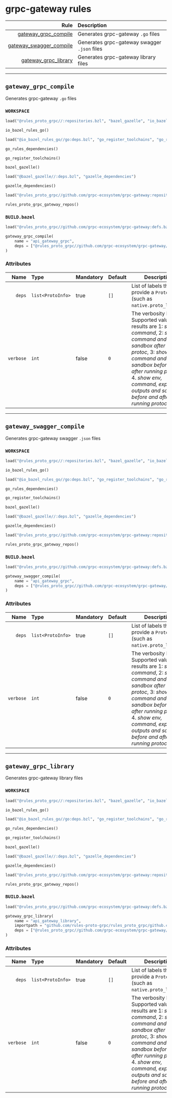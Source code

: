 # grpc-gateway rules

| Rule | Description |
| ---: | :--- |
| [gateway_grpc_compile](#gateway_grpc_compile) | Generates grpc-gateway `.go` files |
| [gateway_swagger_compile](#gateway_swagger_compile) | Generates grpc-gateway swagger `.json` files |
| [gateway_grpc_library](#gateway_grpc_library) | Generates grpc-gateway library files |

---

## `gateway_grpc_compile`

Generates grpc-gateway `.go` files

### `WORKSPACE`

```python
load("@rules_proto_grpc//:repositories.bzl", "bazel_gazelle", "io_bazel_rules_go")

io_bazel_rules_go()

load("@io_bazel_rules_go//go:deps.bzl", "go_register_toolchains", "go_rules_dependencies")

go_rules_dependencies()

go_register_toolchains()

bazel_gazelle()

load("@bazel_gazelle//:deps.bzl", "gazelle_dependencies")

gazelle_dependencies()

load("@rules_proto_grpc//github.com/grpc-ecosystem/grpc-gateway:repositories.bzl", rules_proto_grpc_gateway_repos="gateway_repos")

rules_proto_grpc_gateway_repos()
```

### `BUILD.bazel`

```python
load("@rules_proto_grpc//github.com/grpc-ecosystem/grpc-gateway:defs.bzl", "gateway_grpc_compile")

gateway_grpc_compile(
    name = "api_gateway_grpc",
    deps = ["@rules_proto_grpc//github.com/grpc-ecosystem/grpc-gateway/example/api:api_proto"],
)
```

### Attributes

| Name | Type | Mandatory | Default | Description |
| ---: | :--- | --------- | ------- | ----------- |
| `deps` | `list<ProtoInfo>` | true | `[]`    | List of labels that provide a `ProtoInfo` (such as `native.proto_library`)          |
| `verbose` | `int` | false | `0`    | The verbosity level. Supported values and results are 1: *show command*, 2: *show command and sandbox after running protoc*, 3: *show command and sandbox before and after running protoc*, 4. *show env, command, expected outputs and sandbox before and after running protoc*          |

---

## `gateway_swagger_compile`

Generates grpc-gateway swagger `.json` files

### `WORKSPACE`

```python
load("@rules_proto_grpc//:repositories.bzl", "bazel_gazelle", "io_bazel_rules_go")

io_bazel_rules_go()

load("@io_bazel_rules_go//go:deps.bzl", "go_register_toolchains", "go_rules_dependencies")

go_rules_dependencies()

go_register_toolchains()

bazel_gazelle()

load("@bazel_gazelle//:deps.bzl", "gazelle_dependencies")

gazelle_dependencies()

load("@rules_proto_grpc//github.com/grpc-ecosystem/grpc-gateway:repositories.bzl", rules_proto_grpc_gateway_repos="gateway_repos")

rules_proto_grpc_gateway_repos()
```

### `BUILD.bazel`

```python
load("@rules_proto_grpc//github.com/grpc-ecosystem/grpc-gateway:defs.bzl", "gateway_swagger_compile")

gateway_swagger_compile(
    name = "api_gateway_grpc",
    deps = ["@rules_proto_grpc//github.com/grpc-ecosystem/grpc-gateway/example/api:api_proto"],
)
```

### Attributes

| Name | Type | Mandatory | Default | Description |
| ---: | :--- | --------- | ------- | ----------- |
| `deps` | `list<ProtoInfo>` | true | `[]`    | List of labels that provide a `ProtoInfo` (such as `native.proto_library`)          |
| `verbose` | `int` | false | `0`    | The verbosity level. Supported values and results are 1: *show command*, 2: *show command and sandbox after running protoc*, 3: *show command and sandbox before and after running protoc*, 4. *show env, command, expected outputs and sandbox before and after running protoc*          |

---

## `gateway_grpc_library`

Generates grpc-gateway library files

### `WORKSPACE`

```python
load("@rules_proto_grpc//:repositories.bzl", "bazel_gazelle", "io_bazel_rules_go")

io_bazel_rules_go()

load("@io_bazel_rules_go//go:deps.bzl", "go_register_toolchains", "go_rules_dependencies")

go_rules_dependencies()

go_register_toolchains()

bazel_gazelle()

load("@bazel_gazelle//:deps.bzl", "gazelle_dependencies")

gazelle_dependencies()

load("@rules_proto_grpc//github.com/grpc-ecosystem/grpc-gateway:repositories.bzl", rules_proto_grpc_gateway_repos="gateway_repos")

rules_proto_grpc_gateway_repos()
```

### `BUILD.bazel`

```python
load("@rules_proto_grpc//github.com/grpc-ecosystem/grpc-gateway:defs.bzl", "gateway_grpc_library")

gateway_grpc_library(
    name = "api_gateway_library",
    importpath = "github.com/rules-proto-grpc/rules_proto_grpc/github.com/grpc-ecosystem/grpc-gateway/examples/api",
    deps = ["@rules_proto_grpc//github.com/grpc-ecosystem/grpc-gateway/example/api:api_proto"],
)
```

### Attributes

| Name | Type | Mandatory | Default | Description |
| ---: | :--- | --------- | ------- | ----------- |
| `deps` | `list<ProtoInfo>` | true | `[]`    | List of labels that provide a `ProtoInfo` (such as `native.proto_library`)          |
| `verbose` | `int` | false | `0`    | The verbosity level. Supported values and results are 1: *show command*, 2: *show command and sandbox after running protoc*, 3: *show command and sandbox before and after running protoc*, 4. *show env, command, expected outputs and sandbox before and after running protoc*          |
